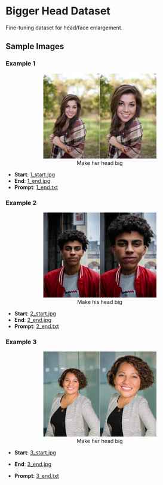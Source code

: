 # Bigger Head Dataset

Fine-tuning dataset for head/face enlargement.

## Sample Images

### Example 1
<p align="center">
  <img src="1_start.jpg" width="30%" hspace="1"><img src="1_end.jpg" width="30%">
  <br/>Make her head big
</p>

- **Start**: [1_start.jpg](./1_start.jpg)
- **End**: [1_end.jpg](./1_end.jpg) 
- **Prompt**: [1_end.txt](./1_end.txt)

### Example 2
<p align="center">
  <img src="2_start.jpg" width="30%" hspace="1"><img src="2_end.jpg" width="30%">
  <br/>Make his head big
</p>

- **Start**: [2_start.jpg](./2_start.jpg)
- **End**: [2_end.jpg](./2_end.jpg)
- **Prompt**: [2_end.txt](./2_end.txt)

### Example 3
<p align="center">
  <img src="3_start.jpg" width="30%" hspace="1"><img src="3_end.jpg" width="30%">
  <br/>Make her head big
</p>

- **Start**: [3_start.jpg](./3_start.jpg)
- **End**: [3_end.jpg](./3_end.jpg)

- **Prompt**: [3_end.txt](./3_end.txt)